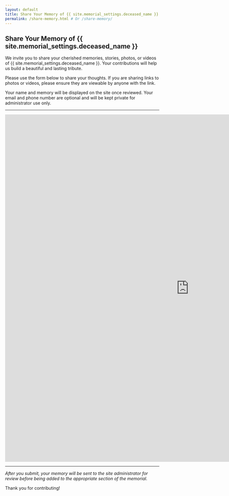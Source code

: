 ```yaml
---
layout: default
title: Share Your Memory of {{ site.memorial_settings.deceased_name }}
permalink: /share-memory.html # Or /share-memory/
---
```


## Share Your Memory of {{ site.memorial_settings.deceased_name }}

We invite you to share your cherished memories, stories, photos, or videos of {{ site.memorial_settings.deceased_name }}. Your contributions will help us build a beautiful and lasting tribute.

Please use the form below to share your thoughts. If you are sharing links to photos or videos, please ensure they are viewable by anyone with the link.

Your name and memory will be displayed on the site once reviewed. Your email and phone number are optional and will be kept private for administrator use only.

---

<div class="google-form-embed">
    <iframe src="https://docs.google.com/forms/d/e/1FAIpQLSe7RV4RYNWQYb5jmqgFrlS0eAxT_7VY-oP6JxAe7pp1z1tbgg/viewform?embedded=true" width="1200" height="1134" frameborder="0" marginheight="0" marginwidth="0">Loading…</iframe>
</div>

---

*After you submit, your memory will be sent to the site administrator for review before being added to the appropriate section of the memorial.*

Thank you for contributing!